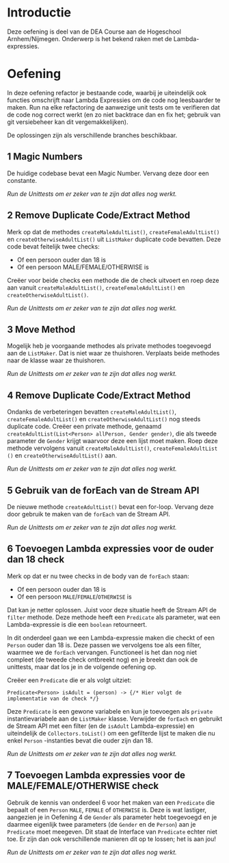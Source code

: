 # Introductie

Deze oefening is deel van de DEA Course aan de Hogeschool Arnhem/Nijmegen.
Onderwerp is het bekend raken met de Lambda-expressies.

# Oefening

In deze oefening refactor je bestaande code, waarbij je uiteindelijk ook
functies omschrijft naar Lambda Expressies om de code nog leesbaarder te maken.
Run na elke refactoring de aanwezige unit tests om te verifieren dat de code nog
correct werkt (en zo niet backtrace dan en fix het; gebruik van git versiebeheer
kan dit vergemakkelijken).

De oplossingen zijn als verschillende branches beschikbaar.

## 1 Magic Numbers

De huidige codebase bevat een Magic Number. Vervang deze door een constante.

*Run de Unittests om er zeker van te zijn dat alles nog werkt.*

## 2 Remove Duplicate Code/Extract Method

Merk op dat de methodes `createMaleAdultList()`, `createFemaleAdultList()`
en `createOtherwiseAdultList()` uit `ListMaker` duplicate code bevatten. Deze
code bevat feitelijk twee checks:

* Of een persoon ouder dan 18 is
* Of een persoon MALE/FEMALE/OTHERWISE is

Creëer voor beide checks een methode die de check uitvoert en roep deze aan
vanuit `createMaleAdultList()`, `createFemaleAdultList()` en
`createOtherwiseAdultList()`.

*Run de Unittests om er zeker van te zijn dat alles nog werkt.*

## 3 Move Method

Mogelijk heb je voorgaande methodes als private methodes toegevoegd aan
de `ListMaker`. Dat is niet waar ze thuishoren. Verplaats beide methodes naar de
klasse waar ze thuishoren.

*Run de Unittests om er zeker van te zijn dat alles nog werkt.*

## 4 Remove Duplicate Code/Extract Method

Ondanks de verbeteringen bevatten `createMaleAdultList()`,
`createFemaleAdultList()` en `createOtherwiseAdultList()` nog steeds duplicate
code. Creëer een private methode,
genaamd `createAdultList(List<Person> allPerson, Gender gender)`, die als tweede
parameter de `Gender` krijgt waarvoor deze een lijst moet maken. Roep deze
methode vervolgens vanuit `createMaleAdultList()`, `createFemaleAdultList
()` en `createOtherwiseAdultList()` aan.

*Run de Unittests om er zeker van te zijn dat alles nog werkt.*

## 5 Gebruik van de forEach van de Stream API

De nieuwe methode `createAdultList()` bevat een for-loop. Vervang deze door
gebruik te maken van de `forEach` van de Stream API.

*Run de Unittests om er zeker van te zijn dat alles nog werkt.*

## 6 Toevoegen Lambda expressies voor de ouder dan 18 check

Merk op dat er nu twee checks in de body van de `forEach` staan:

* Of een persoon ouder dan 18 is
* Of een persoon `MALE`/`FEMALE`/`OTHERWISE` is

Dat kan je netter oplossen. Juist voor deze situatie heeft de Stream API
de `filter` methode. Deze methode heeft een `Predicate` als parameter, wat een
Lambda-expressie is die een `boolean` retourneert.

In dit onderdeel gaan we een Lambda-expressie maken die checkt of een `Person`
ouder dan 18 is. Deze passen we vervolgens toe als een filter, waarmee we
de `forEach` vervangen. Functioneel is het dan nog niet compleet (de tweede
check ontbreekt nog) en je breekt dan ook de unittests, maar dat los je in de
volgende oefening op.

Creëer een `Predicate` die er als volgt uitziet:

``
Predicate<Person> isAdult = (person) -> {/* Hier volgt de implementatie van de check */}
``

Deze `Predicate` is een gewone variabele en kun je toevoegen als `private`
instantievariabele aan de `ListMaker` klasse. Verwijder de `forEach` en gebruikt
de Stream API met een filter (en de `isAdult` Lambda-expressie) en uiteindelijk
de `Collectors.toList()` om een gefilterde lijst te maken die nu enkel `Person`
-instanties bevat die ouder zijn dan 18.

*Run de Unittests om er zeker van te zijn dat alles nog werkt.*

## 7 Toevoegen Lambda expressies voor de MALE/FEMALE/OTHERWISE check

Gebruik de kennis van onderdeel 6 voor het maken van een `Predicate` die bepaalt
of een `Person` `MALE`, `FEMALE` of `OTHERWISE` is. Deze is wat lastiger,
aangezien je in Oefening 4 de `Gender` als parameter hebt toegevoegd en je
daarmee eigenlijk twee parameters (de `Gender` en de `Person`) aan
je `Predicate` moet meegeven. Dit staat de Interface van `Predicate` echter niet
toe. Er zijn dan ook verschillende manieren dit op te lossen; het is aan jou!

*Run de Unittests om er zeker van te zijn dat alles nog werkt.*
